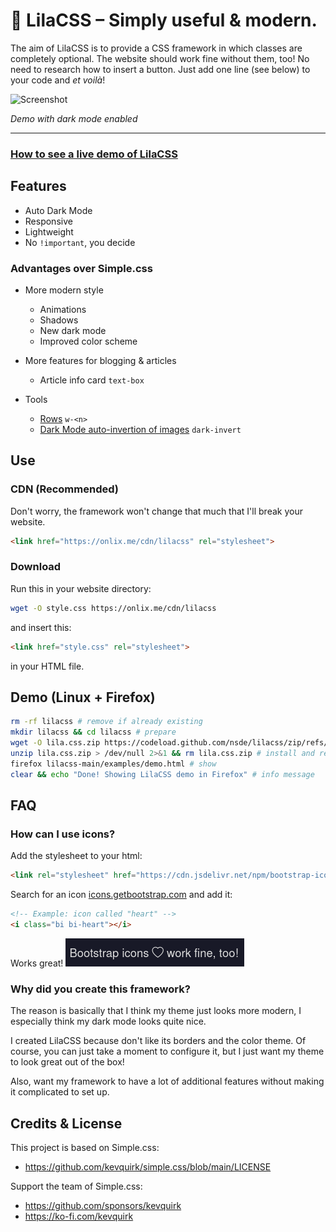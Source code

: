 # 🌷 LilaCSS – Simply useful & modern.
The aim of LilaCSS is to provide a CSS framework in which classes are completely optional. The website should work fine without them, too! No need to research how to insert a button. Just add one line (see below) to your code and *et voilà*!

<!-- ![Image](https://i.ibb.co/CwKV5Pv/drawing.png) -->
![Screenshot](https://i.ibb.co/KrXqFjD/image.png)

*Demo with dark mode enabled*
***
### [How to see a live demo of LilaCSS](#demo-linux)

## Features
- Auto Dark Mode
- Responsive
- Lightweight
- No `!important`, you decide

### Advantages over Simple.css
- More modern style
  - Animations
  - Shadows
  - New dark mode
  - Improved color scheme

- More features for blogging & articles
  - Article info card `text-box`

- Tools
  - [Rows](docs/structure.md#Rows) `w-<n>`
  - [Dark Mode auto-invertion of images](docs/classes.md#Dark+Invert+for+Images) `dark-invert`

## Use
### CDN (Recommended)
Don't worry, the framework won't change that much that I'll break your website.

```html
<link href="https://onlix.me/cdn/lilacss" rel="stylesheet">
```

### Download
Run this in your website directory:
```sh
wget -O style.css https://onlix.me/cdn/lilacss
```

and insert this:

```html
<link href="style.css" rel="stylesheet">
```

in your HTML file.

## Demo (Linux + Firefox)
```sh
rm -rf lilacss # remove if already existing
mkdir lilacss && cd lilacss # prepare
wget -O lila.css.zip https://codeload.github.com/nsde/lilacss/zip/refs/heads/main > /dev/null 2>&1 # download
unzip lila.css.zip > /dev/null 2>&1 && rm lila.css.zip # install and remove the unneeded zip file 
firefox lilacss-main/examples/demo.html # show
clear && echo "Done! Showing LilaCSS demo in Firefox" # info message
```

## FAQ
### How can I use icons?
Add the stylesheet to your html:

```html
<link rel="stylesheet" href="https://cdn.jsdelivr.net/npm/bootstrap-icons@latest/font/bootstrap-icons.css">
```

Search for an icon [icons.getbootstrap.com](https://icons.getbootstrap.com) and add it:

```html
<!-- Example: icon called "heart" -->
<i class="bi bi-heart"></i>
```

Works great!
![](docs/media/bootstrap-icons.png)
### Why did you create this framework?
The reason is basically that I think my theme just looks more modern, I especially think my dark mode looks quite nice.  

I created LilaCSS because don't like its borders and the color theme. Of course, you can just take a moment to configure it, but I just want my theme to look great out of the box!

Also, want my framework to have a lot of additional features without making it complicated to set up.

## Credits & License
This project is based on Simple.css:
- https://github.com/kevquirk/simple.css/blob/main/LICENSE

Support the team of Simple.css:
- https://github.com/sponsors/kevquirk
- https://ko-fi.com/kevquirk